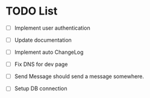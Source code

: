 # TODO List
- [ ] Implement user authentication
- [ ] Update documentation
- [ ] Implement auto ChangeLog
- [ ] Fix DNS for dev page
- [ ] Send Message should send a message somewhere.
- [ ] Setup DB connection

